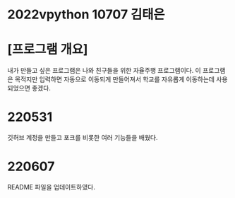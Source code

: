# 2022vpython 10707 김태은

# [프로그램 개요]
내가 만들고 싶은 프로그램은 나와 친구들을 위한 자율주행 프로그램이다. 이 프로그램은 목적지만 입력하면 자동으로 이동되게 만들어져서 학교를 자유롭게 이동하는데 사용되었으면 좋겠다.

# 220531 
깃허브 계정을 만들고 포크를 비롯한 여러 기능들을 배웠다.

# 220607
README 파일을 업데이트하였다.
